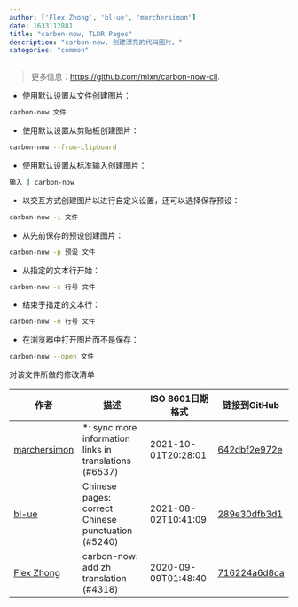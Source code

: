 ```yaml
---
author: ['Flex Zhong', 'bl-ue', 'marchersimon']
date: 1633112881
title: "carbon-now, TLDR Pages"
description: "carbon-now, 创建漂亮的代码图片。"
categories: "common"
---
```

> 更多信息：<https://github.com/mixn/carbon-now-cli>.

- 使用默认设置从文件创建图片：

```bash
carbon-now 文件
```

- 使用默认设置从剪贴板创建图片：

```bash
carbon-now --from-clipboard
```

- 使用默认设置从标准输入创建图片：

```bash
输入 | carbon-now
```

- 以交互方式创建图片以进行自定义设置，还可以选择保存预设：

```bash
carbon-now -i 文件
```

- 从先前保存的预设创建图片：

```bash
carbon-now -p 预设 文件
```

- 从指定的文本行开始：

```bash
carbon-now -s 行号 文件
```

- 结束于指定的文本行：

```bash
carbon-now -e 行号 文件
```

- 在浏览器中打开图片而不是保存：

```bash
carbon-now --open 文件
```
对该文件所做的修改清单


作者 | 描述 | ISO 8601日期格式 | 链接到GitHub
------|-----|-----|-----
[marchersimon](mailto:50295997+marchersimon@users.noreply.github.com) | *: sync more information links in translations (#6537) | 2021-10-01T20:28:01 | [642dbf2e972e](https://github.com/tldr-pages/tldr/commit/642dbf2e972e388fab8c84ba3b4685fb862b6454)
[bl-ue](mailto:54780737+bl-ue@users.noreply.github.com) | Chinese pages: correct Chinese punctuation (#5240) | 2021-08-02T10:41:09 | [289e30dfb3d1](https://github.com/tldr-pages/tldr/commit/289e30dfb3d1d73bade9e3610e12bfc90e9270ae)
[Flex Zhong](mailto:chungzh07@gmail.com) | carbon-now: add zh translation (#4318) | 2020-09-09T01:48:40 | [716224a6d8ca](https://github.com/tldr-pages/tldr/commit/716224a6d8cad0b38c89a28b3593bb2b81632696)


